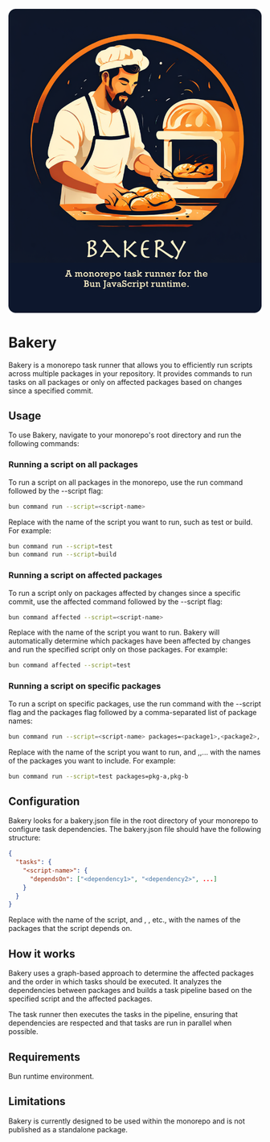 <p align="center">
  <img src="./assets/bakery2.png" />
</p>

# Bakery

Bakery is a monorepo task runner that allows you to efficiently run scripts across multiple packages in your repository. It provides commands to run tasks on all packages or only on affected packages based on changes since a specified commit.

## Usage

To use Bakery, navigate to your monorepo's root directory and run the following commands:

### Running a script on all packages

To run a script on all packages in the monorepo, use the run command followed by the --script flag:

```bash
bun command run --script=<script-name>
```

Replace <script-name> with the name of the script you want to run, such as test or build. For example:

```bash
bun command run --script=test
bun command run --script=build
```

### Running a script on affected packages

To run a script only on packages affected by changes since a specific commit, use the affected command followed by the --script flag:

```bash
bun command affected --script=<script-name>
```

Replace <script-name> with the name of the script you want to run. Bakery will automatically determine which packages have been affected by changes and run the specified script only on those packages. For example:

```bash
bun command affected --script=test
```

### Running a script on specific packages

To run a script on specific packages, use the run command with the --script flag and the packages flag followed by a comma-separated list of package names:

```bash
bun command run --script=<script-name> packages=<package1>,<package2>,...
```

Replace <script-name> with the name of the script you want to run, and <package1>,<package2>,... with the names of the packages you want to include. For example:

```bash
bun command run --script=test packages=pkg-a,pkg-b
```

## Configuration

Bakery looks for a bakery.json file in the root directory of your monorepo to configure task dependencies. The bakery.json file should have the following structure:

```json
{
  "tasks": {
    "<script-name>": {
      "dependsOn": ["<dependency1>", "<dependency2>", ...]
    }
  }
}
```

Replace <script-name> with the name of the script, and <dependency1>, <dependency2>, etc., with the names of the packages that the script depends on.

## How it works

Bakery uses a graph-based approach to determine the affected packages and the order in which tasks should be executed. It analyzes the dependencies between packages and builds a task pipeline based on the specified script and the affected packages.

The task runner then executes the tasks in the pipeline, ensuring that dependencies are respected and that tasks are run in parallel when possible.

## Requirements

Bun runtime environment.

## Limitations

Bakery is currently designed to be used within the monorepo and is not published as a standalone package.
